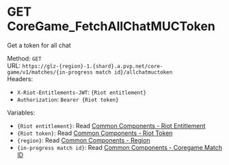<!--

This file is automatically generated!
Do not edit it directly!
See https://github.com/techchrism/valorant-api-docs/blob/trunk/contributing.md for more information.

-->

# GET CoreGame_FetchAllChatMUCToken

Get a token for all chat  


Method: `GET`  
URL: `https://glz-{region}-1.{shard}.a.pvp.net/core-game/v1/matches/{in-progress match id}/allchatmuctoken`  
Headers:
 - `X-Riot-Entitlements-JWT`: `{Riot entitlement}`
 - `Authorization`: `Bearer {Riot token}`

Variables:
 - `{Riot entitlement}`: Read [Common Components - Riot Entitlement](../common-components.md#riot-entitlement)
 - `{Riot token}`: Read [Common Components - Riot Token](../common-components.md#riot-token)
 - `{region}`: Read [Common Components - Region](../common-components.md#region)
 - `{in-progress match id}`: Read [Common Components - Coregame Match ID](../common-components.md#coregame-match-id)

